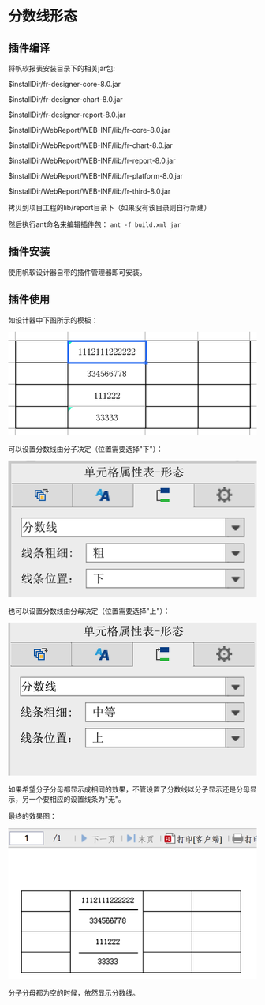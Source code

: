 # 分数线形态

## 插件编译
将帆软报表安装目录下的相关jar包:

$installDir/fr-designer-core-8.0.jar

$installDir/fr-designer-chart-8.0.jar

$installDir/fr-designer-report-8.0.jar

$installDir/WebReport/WEB-INF/lib/fr-core-8.0.jar

$installDir/WebReport/WEB-INF/lib/fr-chart-8.0.jar

$installDir/WebReport/WEB-INF/lib/fr-report-8.0.jar

$installDir/WebReport/WEB-INF/lib/fr-platform-8.0.jar

$installDir/WebReport/WEB-INF/lib/fr-third-8.0.jar

拷贝到项目工程的lib/report目录下（如果没有该目录则自行新建）

然后执行ant命名来编辑插件包：
`ant -f build.xml jar`

## 插件安装
使用帆软设计器自带的插件管理器即可安装。
## 插件使用
如设计器中下图所示的模板：

![1](screenshots/1.png)

可以设置分数线由分子决定（位置需要选择"下"）：

![2](screenshots/2.png)

也可以设置分数线由分母决定（位置需要选择"上"）：

![3](screenshots/3.png)

如果希望分子分母都显示成相同的效果，不管设置了分数线以分子显示还是分母显示，另一个要相应的设置线条为"无"。

最终的效果图：

![4](screenshots/4.png)

分子分母都为空的时候，依然显示分数线。


